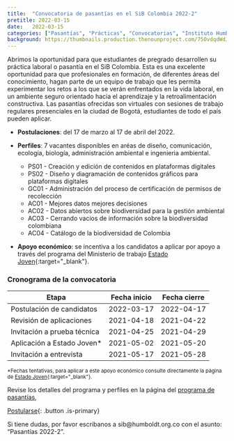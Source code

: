 ```yaml
---
title:  "Convocatoria de pasantías en el SiB Colombia 2022-2"
pretitle: 2022-03-15
date:   2022-03-15
categories: ["Pasantías", "Prácticas", "Convocatorias", "Instituto Humboldt", "2022","Estado Joven"]
background: https://thumbnails.production.thenounproject.com/75OvdqdWdJgXAESAtjUhqiSfZ1M=/fit-in/1000x1000/photos.production.thenounproject.com/photos/527BCD7C-61CD-4CE5-8594-6F50D4114137.jpg
---
```


Abrimos la oportunidad para que estudiantes de pregrado desarrollen su práctica laboral o pasantía en el SiB Colombia. Esta es una excelente oportunidad para que profesionales en formación, de diferentes áreas del conocimiento, hagan parte de un equipo de trabajo que les permita experimentar los retos a los que se verán enfrentados en la vida laboral, en un ambiente seguro orientado hacia el aprendizaje y la retroalimentación constructiva.
Las pasantías ofrecidas son virtuales con sesiones de trabajo regulares presenciales en la ciudad de Bogotá, estudiantes de todo el país pueden aplicar. 

  - **Postulaciones**: del 17 de marzo al 17 de abril del 2022.
  - **Perfiles**: 7 vacantes disponibles en aréas de diseño, comunicación, ecología, biología, administración ambiental e ingenieria ambiental.

       - PS01 - Creación y edición de contenidos en plataformas digitales
       - PS02 - Diseño y diagramación de contenidos gráficos para plataformas digitales
       - GC01 - Administración del proceso de certificación de permisos de recolección
       - AC01 - Mejores datos mejores decisiones
       - AC02 - Datos abiertos sobre biodiversidad para la gestión ambiental
       - AC03 - Cerrando vacios de información sobre la biodiversidad colombiana
       - AC04 - Catálogo de la biodiversidad de Colombia

  - **Apoyo económico**: se incentiva a los candidatos a aplicar por apoyo a través del programa del Ministerio de trabajo [Estado Joven](https://www.mintrabajo.gov.co/empleo-y-pensiones/movilidad-y-formacion/estado-joven){:target="_blank"}.
  
### Cronograma de la convocatoria

| Etapa                       | Fecha inicio | Fecha cierre  |
|-----------------------------|--------------|---------------|
| Postulación de candidatos   | 2022-03-17   | 2022-04-17    |
| Revisión de aplicaciones    | 2021-04-18   | 2021-04-22    |
| Invitación a prueba técnica | 2021-04-25   | 2021-04-29    |
| Aplicación a Estado Joven*  | 2021-05-02   | 2021-05-20    |
| Invitación a entrevista     | 2021-05-17   | 2021-05-28    |

<sub>*Fechas tentativas, para aplicar a este apoyo económico consulte directamente la página de [Estado Joven](https://www.mintrabajo.gov.co/empleo-y-pensiones/movilidad-y-formacion/estado-joven){:target="_blank"}.</sub>

Revise los detalles del programa y perfiles en la página del [programa de pasantías](https://biodiversidad.co/comunidad/formacion/programa-pasantias),

[Postularse](https://docs.google.com/forms/d/e/1FAIpQLSfUbJzeCJm4lsHz50SVjsLv1hGChDbpiPw4TWl8ciZd4mQ12w/viewform){: .button .is-primary}


<div class="notification">
  Si tiene dudas, por favor escribanos a sib@humboldt.org.co con el asunto: “Pasantías 2022-2”.
</div>
